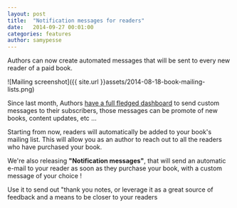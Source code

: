 ```yaml
---
layout: post
title:  "Notification messages for readers"
date:   2014-09-27 00:01:00
categories: features
author: samypesse
---
```


Authors can now create automated messages that will be sent to every new reader of a paid book.

<!-- more -->

![Mailing screenshot]({{ site.url }}assets/2014-08-18-book-mailing-lists.png)


Since last month, Authors [have a full fledged dashboard](https://www.gitbook.io/blog/features/author-subscriber-mailing) to send custom messages to their subscribers, those messages can be promote of new books, content updates, etc …

Starting from now, readers will automatically be added to your book's mailing list. This will allow you as an author to reach out to all the readers who have purchased your book.

We're also releasing **"Notification messages"**, that will send an automatic e-mail to your reader as soon as they purchase your book, with a custom message of your choice !

Use it to send out "thank you notes, or leverage it as a great source of feedback and a means to be closer to your readers
